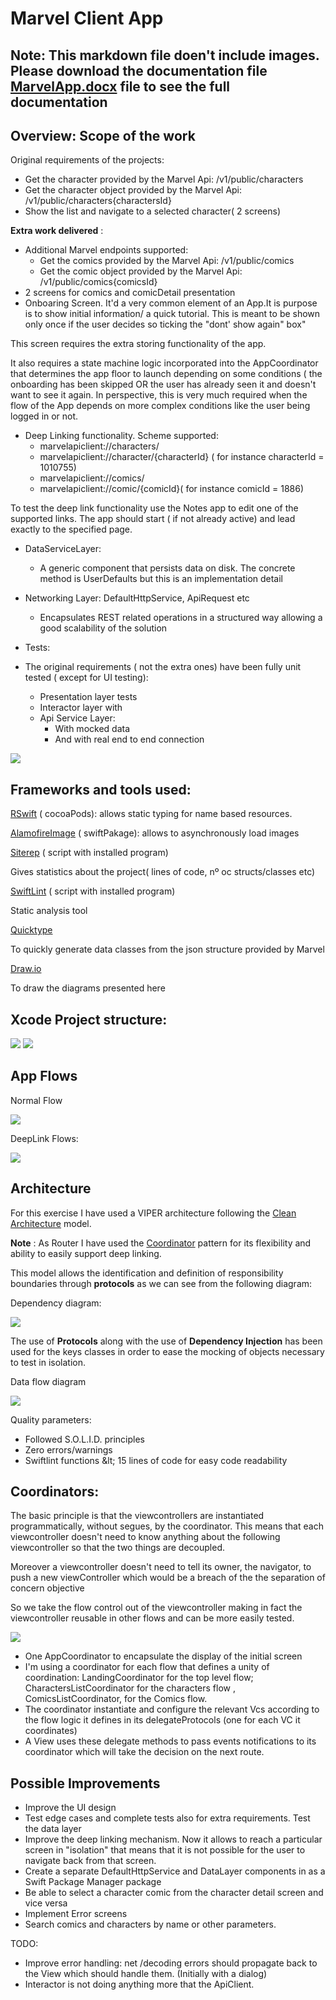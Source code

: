 # Marvel Client App

##  Note: This markdown file doen't include images.  Please download the documentation file [MarvelApp.docx](MarvelApp.docx) file to see the full documentation

## Overview: Scope of the work

Original requirements of the projects:

- Get the character provided by the Marvel Api: /v1/public/characters
- Get the character object provided by the Marvel Api: /v1/public/characters{charactersId}
- Show the list and navigate to a selected character( 2 screens)

**Extra work delivered** :

- Additional Marvel endpoints supported:
  - Get the comics provided by the Marvel Api: /v1/public/comics
  - Get the comic object provided by the Marvel Api: /v1/public/comics{comicsId}
- 2 screens for comics and comicDetail presentation
- Onboaring Screen. It&#39;d a very common element of an App.It is purpose is to show initial information/ a quick tutorial. This is meant to be shown only once if the user decides so ticking the &quot;dont&#39; show again&quot; box&quot;

This screen requires the extra storing functionality of the app.

It also requires a state machine logic incorporated into the AppCoordinator that determines the app floor to launch depending on some conditions ( the onboarding has been skipped OR the user has already seen it and doesn&#39;t want to see it again. In perspective, this is very much required when the flow of the App depends on more complex conditions like the user being logged in or not.

- Deep Linking functionality. Scheme supported:
  - marvelapiclient://characters/
  - marvelapiclient://character/{characterId} ( for instance characterId = 1010755)
  - marvelapiclient://comics/
  - marvelapiclient://comic/{comicId}( for instance comicId = 1886)

To test the deep link functionality use the Notes app to edit one of the supported links. The app should start ( if not already active) and lead exactly to the specified page.

- DataServiceLayer:
  - A generic component that persists data on disk. The concrete method is UserDefaults but this is an implementation detail
- Networking Layer: DefaultHttpService, ApiRequest etc
  - Encapsulates REST related operations in a structured way allowing a good scalability of the solution
- Tests:

- The original requirements ( not the extra ones) have been fully unit tested ( except for UI testing):
  - Presentation layer tests
  - Interactor layer with
  - Api Service Layer:
    - With mocked data
    - And with real end to end connection

![](RackMultipart20200521-4-1jkmpqj_html_90e55a45c3d99061.png)

## Frameworks and tools used:

[RSwift](https://github.com/mac-cain13/R.swift) ( cocoaPods): allows static typing for name based resources.

[AlamofireImage](https://github.com/Alamofire/AlamofireImage) ( swiftPakage): allows to asynchronously load images

[Siterep](https://github.com/twostraws/Sitrep) ( script with installed program)

Gives statistics about the project( lines of code, nº oc structs/classes etc)

[SwiftLint](https://github.com/realm/SwiftLint) ( script with installed program)

Static analysis tool

[Quicktype](https://app.quicktype.io/)

To quickly generate data classes from the json structure provided by Marvel

[Draw.io](https://www.draw.io/)

To draw the diagrams presented here

##


## Xcode Project structure:

![](RackMultipart20200521-4-1jkmpqj_html_10b63880ad42d659.png) ![](RackMultipart20200521-4-1jkmpqj_html_57f202777e892eb0.png)

##


## App Flows

Normal Flow

![](RackMultipart20200521-4-1jkmpqj_html_16e8a8b8da90c775.png)

DeepLink Flows:

![](RackMultipart20200521-4-1jkmpqj_html_4ab0e6df264a2bcc.png)

## Architecture

For this exercise I have used a VIPER architecture following the [Clean Architecture](https://blog.cleancoder.com/uncle-bob/2012/08/13/the-clean-architecture.html) model.

**Note** : As Router I have used the [Coordinator](https://khanlou.com/2015/01/the-coordinator/) pattern for its flexibility and ability to easily support deep linking.

This model allows the identification and definition of responsibility boundaries through **protocols** as we can see from the following diagram:

Dependency diagram:

![](RackMultipart20200521-4-1jkmpqj_html_17cbd9bed01811fe.png)

The use of **Protocols** along with the use of **Dependency Injection** has been used for the keys classes in order to ease the mocking of objects necessary to test in isolation.

Data flow diagram

![](RackMultipart20200521-4-1jkmpqj_html_413899ddf5ea4df.png)

Quality parameters:

- Followed S.O.L.I.D. principles
- Zero errors/warnings
- Swiftlint functions \&lt; 15 lines of code for easy code readability

## Coordinators:

The basic principle is that the viewcontrollers are instantiated programmatically, without segues, by the coordinator. This means that each viewcontroller doesn&#39;t need to know anything about the following viewcontroller so that the two things are decoupled.

Moreover a viewcontroller doesn&#39;t need to tell its owner, the navigator, to push a new viewController which would be a breach of the the separation of concern objective

So we take the flow control out of the viewcontroller making in fact the viewcontroller reusable in other flows and can be more easily tested.

![](RackMultipart20200521-4-1jkmpqj_html_b3d5123c4ae0605b.png)

- One AppCoordinator to encapsulate the display of the initial screen
- I&#39;m using a coordinator for each flow that defines a unity of coordination: LandingCoordinator for the top level flow; CharactersListCoordinator for the characters flow , ComicsListCoordinator, for the Comics flow.
- The coordinator instantiate and configure the relevant Vcs according to the flow logic it defines in its delegateProtocols (one for each VC it coordinates)
- A View uses these delegate methods to pass events notifications to its coordinator which will take the decision on the next route.

## Possible Improvements

- Improve the UI design
- Test edge cases and complete tests also for extra requirements. Test the data layer
- Improve the deep linking mechanism. Now it allows to reach a particular screen in &quot;isolation&quot; that means that it is not possible for the user to navigate back from that screen.
- Create a separate DefaultHttpService and DataLayer components in as a Swift Package Manager package
- Be able to select a character comic from the character detail screen and vice versa
- Implement Error screens
- Search comics and characters by name or other parameters.





TODO:
- Improve error handling: net /decoding errors should propagate back to the View which should handle them. (Initially with a dialog)
- Interactor is not doing anything more that the ApiClient.
